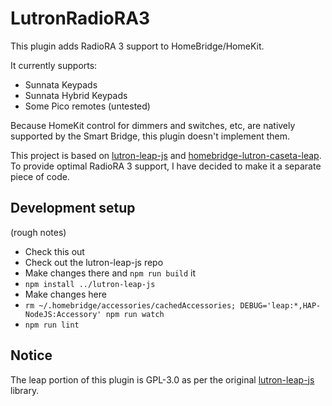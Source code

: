 # LutronRadioRA3

This plugin adds RadioRA 3 support to HomeBridge/HomeKit.

It currently supports:

* Sunnata Keypads
* Sunnata Hybrid Keypads
* Some Pico remotes (untested)

Because HomeKit control for dimmers and switches, etc, are natively supported by the Smart Bridge, this plugin doesn't implement them.

This project is based on [lutron-leap-js](https://github.com/thenewwazoo/lutron-leap-js) and [homebridge-lutron-caseta-leap](https://github.com/thenewwazoo/homebridge-lutron-caseta-leap/). To provide optimal RadioRA 3 support, I have decided to make it a separate piece of code.

## Development setup

(rough notes)

* Check this out
* Check out the lutron-leap-js repo
* Make changes there and `npm run build` it
* `npm install ../lutron-leap-js`
* Make changes here
* `rm ~/.homebridge/accessories/cachedAccessories; DEBUG='leap:*,HAP-NodeJS:Accessory' npm run watch`
* `npm run lint`

## Notice

The leap portion of this plugin is GPL-3.0 as per the original [lutron-leap-js](https://github.com/thenewwazoo/lutron-leap-js) library.

